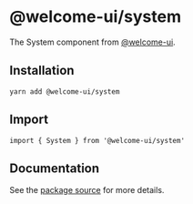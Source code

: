 # @welcome-ui/system

The System component from [@welcome-ui](http://welcome-ui.com).

## Installation

    yarn add @welcome-ui/system

## Import

    import { System } from '@welcome-ui/system'

## Documentation

See the [package source](https://github.com/WTTJ/welcome-ui/tree/master/packages/System) for more details.
